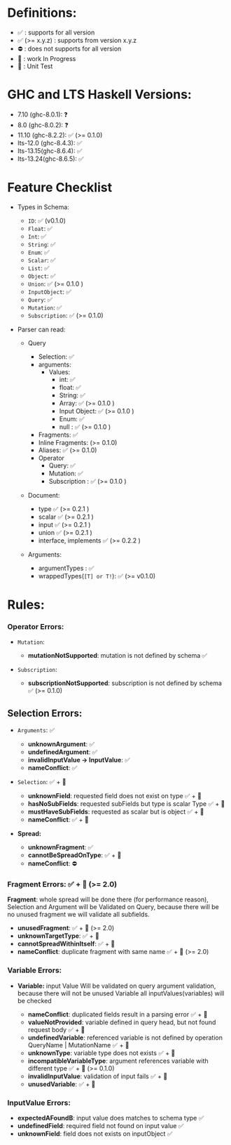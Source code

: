 # Definitions:

- ✅ : supports for all version
- ✅ (>= x.y.z) : supports from version x.y.z
- ⛔️ : does not supports for all version
- 🚧 : work In Progress
- 🧪 : Unit Test

# GHC and LTS Haskell Versions:

- 7.10 (ghc-8.0.1): ❓
- 8.0 (ghc-8.0.2): ❓
- 11.10 (ghc-8.2.2): ✅ (>= 0.1.0)
- lts-12.0 (ghc-8.4.3): ✅
- lts-13.15(ghc-8.6.4): ✅
- lts-13.24(ghc-8.6.5): ✅

# Feature Checklist

- Types in Schema:

  - `ID`: ✅ (v0.1.0)
  - `Float`: ✅
  - `Int`: ✅
  - `String`: ✅
  - `Enum`: ✅
  - `Scalar`: ✅
  - `List`: ✅
  - `Object`: ✅
  - `Union`: ✅ (>= 0.1.0 )
  - `InputObject`: ✅
  - `Query`: ✅
  - `Mutation`: ✅
  - `Subscription`: ✅ (>= 0.1.0)

- Parser can read:

  - Query

    - Selection: ✅
    - arguments:
      - Values:
        - int: ✅
        - float: ✅
        - String: ✅
        - Array: ✅ (>= 0.1.0 )
        - Input Object: ✅ (>= 0.1.0 )
        - Enum: ✅
        - null : ✅ (>= 0.1.0 )
    - Fragments: ✅
    - Inline Fragments: (>= 0.1.0)
    - Aliases: ✅ (>= 0.1.0)
    - Operator
      - Query: ✅
      - Mutation: ✅
      - Subscription : ✅ (>= 0.1.0 )

  - Document:

    - type ✅ (>= 0.2.1 )
    - scalar ✅ (>= 0.2.1 )
    - input ✅ (>= 0.2.1 )
    - union ✅ (>= 0.2.1 )
    - interface, implements ✅ (>= 0.2.2 )

  - Arguments:

    - argumentTypes : ✅
    - wrappedTypes(`[T] or T!`): ✅ (>= v0.1.0)

# Rules:

### Operator Errors:

- `Mutation`:

  - **mutationNotSupported**: mutation is not defined by schema ✅

- `Subscription`:

  - **subscriptionNotSupported**: subscription is not defined by schema ✅ (>= 0.1.0)

## Selection Errors:

- `Arguments`: ✅

  - **unknownArgument**: ✅
  - **undefinedArgument**: ✅
  - **invalidInputValue -> InputValue**: ✅
  - **nameConflict**: ✅

- `Selection`: ✅ + 🧪

  - **unknownField**: requested field does not exist on type ✅ + 🧪
  - **hasNoSubFields**: requested subFields but type is scalar Type ✅ + 🧪
  - **mustHaveSubFields**: requested as scalar but is object ✅ + 🧪
  - **nameConflict**: ✅ + 🧪

* **Spread:**

  - **unknownFragment**: ✅
  - **cannotBeSpreadOnType**: ✅ + 🧪
  - **nameConflict**: ⛔️

### Fragment Errors: ✅ + 🧪 (>= 2.0)

**Fragment**: whole spread will be done there (for performance reason),
Selection and Argument will be Validated on Query,
because there will be no unused fragment we will validate all subfields.

- **unusedFragment**: ✅ + 🧪 (>= 2.0)
- **unknownTargetType**: ✅ + 🧪
- **cannotSpreadWithinItself**: ✅ + 🧪
- **nameConflict**: duplicate fragment with same name ✅ + 🧪 (>= 2.0)

### Variable Errors:

- **Variable:** input Value Will be validated on query argument validation, because there will not be unused Variable all inputValues(variables) will be checked

  - **nameConflict**: duplicated fields result in a parsing error ✅ + 🧪
  - **valueNotProvided**: variable defined in query head, but not found request body ✅ + 🧪
  - **undefinedVariable**: referenced variable is not defined by operation QueryName | MutationName ✅ + 🧪
  - **unknownType**: variable type does not exists ✅ + 🧪
  - **incompatibleVariableType**: argument references variable with different type ✅ + 🧪 (>= 0.1.0)
  - **invalidInputValue**: validation of input fails ✅ + 🧪
  - **unusedVariable**: ✅ + 🧪

### InputValue Errors:

- **expectedAFoundB**: input value does matches to schema type ✅
- **undefinedField**: required field not found on input value ✅
- **unknownField**: field does not exists on inputObject ✅
